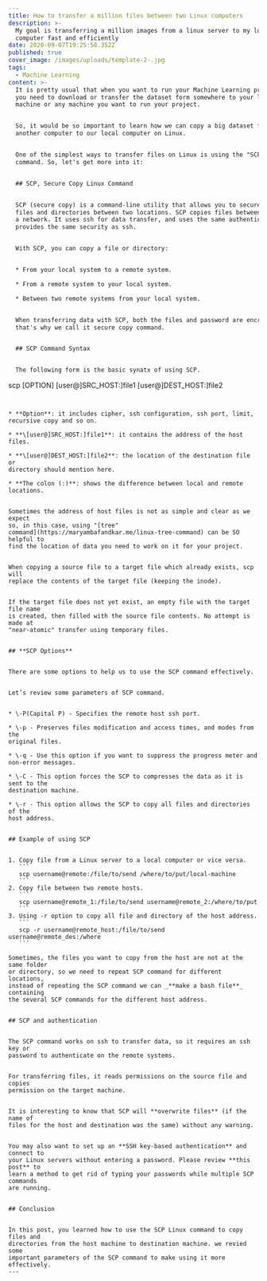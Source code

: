 ```yaml
---
title: How to transfer a million files between two Linux computers
description: >-
  My goal is transferring a million images from a linux server to my local
  computer fast and efficiently
date: 2020-09-07T19:25:58.352Z
published: true
cover_image: /images/uploads/template-2-.jpg
tags:
  - Machine Learning
content: >-
  It is pretty usual that when you want to run your Machine Learning project,
  you need to download or transfer the dataset form somewhere to your local
  machine or any machine you want to run your project.


  So, it would be so important to learn how we can copy a big dataset from
  another computer to our local computer on Linux.


  One of the simplest ways to transfer files on Linux is using the "SCP"
  command. So, let's get more into it:


  ## SCP, Secure Copy Linux Command


  SCP (secure copy) is a command-line utility that allows you to securely copy
  files and directories between two locations. SCP copies files between hosts on
  a network. It uses ssh for data transfer, and uses the same authentication and
  provides the same security as ssh.


  With SCP, you can copy a file or directory:


  * From your local system to a remote system.

  * From a remote system to your local system.

  * Between two remote systems from your local system.


  When transferring data with SCP, both the files and password are encrypted
  that's why we call it secure copy command.


  ## SCP Command Syntax


  The following form is the basic synatx of using SCP.


  ```

  scp [OPTION] [user@]SRC_HOST:]file1 [user@]DEST_HOST:]file2

  ```


  * **Option**: it includes cipher, ssh configuration, ssh port, limit,
  recursive copy and so on.

  * **\[user@]SRC_HOST:]file1**: it contains the address of the host files.

  * **\[user@]DEST_HOST:]file2**: the location of the destination file or
  directory should mention here.

  * **The colon (:)**: shows the difference between local and remote locations.


  Sometimes the address of host files is not as simple and clear as we expect
  so, in this case, using "[tree"
  command](https://maryambafandkar.me/linux-tree-command) can be SO helpful to
  find the location of data you need to work on it for your project.


  When copying a source file to a target file which already exists, scp will
  replace the contents of the target file (keeping the inode).


  If the target file does not yet exist, an empty file with the target file name
  is created, then filled with the source file contents. No attempt is made at
  "near-atomic" transfer using temporary files.


  ## **SCP Options**


  There are some options to help us to use the SCP command effectively.


  Let’s review some parameters of SCP command.


  * \-P(Capital P) - Specifies the remote host ssh port.

  * \-p - Preserves files modification and access times, and modes from the
  original files.

  * \-q - Use this option if you want to suppress the progress meter and
  non-error messages.

  * \-C - This option forces the SCP to compresses the data as it is sent to the
  destination machine.

  * \-r - This option allows the SCP to copy all files and directories of the
  host address.


  ## Example of using SCP


  1. Copy file from a Linux server to a local computer or vice versa.
     ```
     scp username@remote:/file/to/send /where/to/put/local-machine
     ```
  2. Copy file between two remote hosts.
     ```
     scp username@remote_1:/file/to/send username@remote_2:/where/to/put
     ```
  3. Using -r option to copy all file and directory of the host address.
     ```
     scp -r username@remote_host:/file/to/send username@remote_des:/where
     ```

  Sometimes, the files you want to copy from the host are not at the same folder
  or directory, so we need to repeat SCP command for different locations,
  instead of repeating the SCP command we can _**make a bash file**_ containing
  the several SCP commands for the different host address.


  ## SCP and authentication


  The SCP command works on ssh to transfer data, so it requires an ssh key or
  password to authenticate on the remote systems.


  For transferring files, it reads permissions on the source file and copies
  permission on the target machine.


  It is interesting to know that SCP will **overwrite files** (if the name of
  files for the host and destination was the same) without any warning.


  You may also want to set up an **SSH key-based authentication** and connect to
  your Linux servers without entering a password. Please review **this post** to
  learn a method to get rid of typing your passwords while multiple SCP commands
  are running. 


  ## Conclusion


  In this post, you learned how to use the SCP Linux command to copy files and
  directories from the host machine to destination machine. we revied some
  important parameters of the SCP command to make using it more effectively.
---
```


